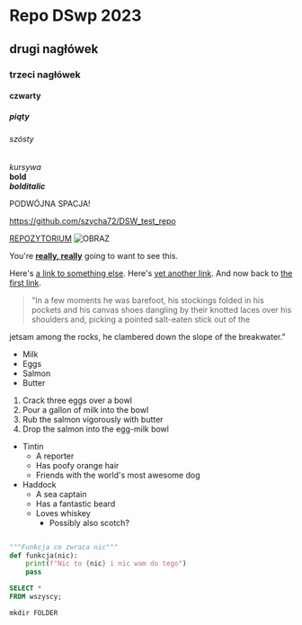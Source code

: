 # Repo DSwp 2023
## drugi nagłówek
### trzeci nagłówek
#### czwarty
##### piąty
###### szósty

_kursywa_  
**bold**  
**_bolditalic_**

PODWÓJNA SPACJA!

https://github.com/szycha72/DSW_test_repo

[REPOZYTORIUM](https://github.com/szycha72/DSW_test_repo)
![OBRAZ](https://carwow-uk-wp-3.imgix.net/18015-MC20BluInfinito-scaled-e1666008987698.jpg)

You're [**really, really**](www.dailykitten.com) going to want to see this.

Here's [a link to something else][another place].
Here's [yet another link][another-link].
And now back to [the first link][another place].

[another place]: www.github.com
[another-link]: www.google.com

> "In a few moments he was barefoot, his stockings folded in his pockets and his
  canvas shoes dangling by their knotted laces over his shoulders and, picking a
  pointed salt-eaten stick out of the 
 
jetsam among the rocks, he clambered down
  the slope of the breakwater."

* Milk
* Eggs
* Salmon
* Butter


1. Crack three eggs over a bowl
2. Pour a gallon of milk into the bowl
3. Rub the salmon vigorously with butter
4. Drop the salmon into the egg-milk bowl

* Tintin
  * A reporter
  * Has poofy orange hair
  * Friends with the world's most awesome dog
* Haddock
  * A sea captain
  * Has a fantastic beard
  * Loves whiskey
    * Possibly also scotch?

```python

"""Funkcja co zwraca nic"""
def funkcja(nic):
    print(f"Nic to {nic} i nic wam do tego")
    pass
```

```sql
SELECT * 
FROM wszyscy;
```

```commandline
mkdir FOLDER
```